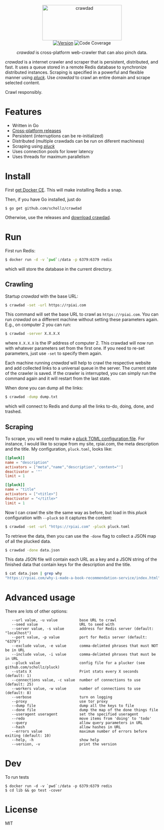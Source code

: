 
<p align="center">
<img
    src="https://user-images.githubusercontent.com/6550035/31456157-58663efe-ae76-11e7-8e53-6a2a5b7a196c.png"
    width="260" height="116" border="0" alt="crawdad">
<br>
<a href="https://github.com/schollz/crawdad/releases/latest"><img src="https://img.shields.io/badge/version-3.0.0-brightgreen.svg?style=flat-square" alt="Version"></a>
<img src="https://img.shields.io/badge/coverage-59%25-yellow.svg?style=flat-square" alt="Code Coverage">
</p>



<p align="center"><em>crawdad</em> is cross-platform web-crawler that can also pinch data.</p>

*crawdad* is a internet crawler and scraper that is persistent, distributed, and fast. It uses a queue stored in a remote Redis database to synchronize distributed instances. Scraping is specified in a powerful and flexible manner using [*pluck*](https://githbu.com/schollz/pluck). Use *crawdad* to crawl an entire domain and scrape selected content.

Crawl responsibly.

# Features

- Written in Go
- [Cross-platform releases](https://github.com/schollz/crawdad/releases/latest)
- Persistent (interruptions can be re-initialized)
- Distributed (multiple crawdads can be run on diferent machiness)
- Scraping using [*pluck*](https://github.com/schollz/pluck)
- Uses connection pools for lower latency
- Uses threads for maximum parallelism

# Install

First [get Docker CE](https://www.docker.com/community-edition). This will make installing Redis a snap.

Then, if you have Go installed, just do

```
$ go get github.com/schollz/crawdad
```

Otherwise, use the releases and [download crawdad](https://github.com/schollz/crawdad/releases/latest).

# Run

First run Redis:

```sh
$ docker run -d -v `pwd`:/data -p 6379:6379 redis 
```

which will store the database in the current directory.

## Crawling 

Startup *crawdad* with the base URL:

```sh
$ crawdad -set -url https://rpiai.com
```

This command will set the base URL to crawl as `https://rpiai.com`. You can run *crawdad* on a different machine without setting these parameters again. E.g., on computer 2 you can run:

```sh
$ crawdad -server X.X.X.X
```

where `X.X.X.X` is the IP address of computer 2. This crawdad will now run with whatever parameters set from the first one. If you need to re-set parameters, just use `-set` to specify them again.

Each machine running *crawdad* will help to crawl the respective website and add collected links to a universal queue in the server. The current state of the crawler is saved. If the crawler is interrupted, you can simply run the command again and it will restart from the last state.

When done you can dump all the links:

```sh
$ crawdad -dump dump.txt
```

which will connect to Redis and dump all the links to-do, doing, done, and trashed.

## Scraping


To scrape, you will need to make a [*pluck* TOML configuration file](https://github.com/schollz/pluck). For instance, I would like to scrape from my site, rpiai.com, the meta description and the title. My configuration, `pluck.toml`, looks like:

```toml
[[pluck]]
name = "description"
activators = ["meta","name","description",'content="']
deactivator = '"'
limit = 1

[[pluck]]
name = "title"
activators = ["<title>"]
deactivator = "</title>"
limit = 1
```


Now I can crawl the site the same way as before, but load in this *pluck* configuration with `--pluck` so it captures the content:

```sh
$ crawdad -set -url "https://rpiai.com" -pluck pluck.toml
```

To retrieve the data, then you can use the `-done` flag to collect a JSON map of all the plucked data.

```sh
$ crawdad -done data.json
```

This data JSON file will contain each URL as a key and a JSON string of the finished data that contain keys for the description and the title.

```sh
$ cat data.json | grep why
"https://rpiai.com/why-i-made-a-book-recommendation-service/index.html": "{\"description\":\"Why I made a book recommendation service from scratch: basically I found that all other book suggestions lacked so I made something that actually worked.\",\"title\":\"What book is similar to Weaveworld by Clive Barker?\"}"
```

# Advanced usage

There are lots of other options:

```
   --url value, -u value          base URL to crawl
   --seed value                   URL to seed with
   --server value, -s value       address for Redis server (default: "localhost")
   --port value, -p value         port for Redis server (default: "6379")
   --exclude value, -e value      comma-delimted phrases that must NOT be in URL
   --include value, -i value      comma-delimted phrases that must be in URL
   --pluck value                  config file for a plucker (see github.com/schollz/pluck)
   --stats X                      Print stats every X seconds (default: 1)
   --connections value, -c value  number of connections to use (default: 25)
   --workers value, -w value      number of connections to use (default: 8)
   --verbose                      turn on logging
   --proxy                        use tor proxy
   --dump file                    dump all the keys to file
   --done file                    dump the map of the done things file
   --useragent useragent          set the specified useragent
   --redo                         move items from 'doing' to 'todo'
   --query                        allow query parameters in URL
   --hash                         allow hashes in URL
   --errors value                 maximum number of errors before exiting (default: 10)
   --help, -h                     show help
   --version, -v                  print the version
```

# Dev

To run tests

```
$ docker run -d -v `pwd`:/data -p 6379:6379 redis
$ cd lib && go test -cover
```

# License

MIT
